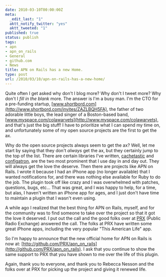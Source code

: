 ```yaml
---
date: 2010-03-10T00:00:00Z
meta:
  _edit_last: "1"
  aktt_notify_twitter: "yes"
  aktt_tweeted: "1"
published: true
status: publish
tags:
- apn
- apn_on_rails
- General
- github.com
- News
title: APN on Rails has a new Home.
type: post
url: /2010/03/10/apn-on-rails-has-a-new-home/
---
```


Quite often I get asked why don't I blog more? Why don't I tweet more? Why don't I _fill in the blank_ more. The answer is I'm a busy man. I'm the CTO for a pre-funding startup, [www.shortbord.com](http://www.shortbord.com/invites/ZAZLBQH5FA), the father of two adorable little boys, the lead singer of a Boston-based band, [www.myspace.com/colawarvets](http://www.myspace.com/colawarvets), and that's just the big stuff! I have to prioritize what I can spend my time on, and unfortunately some of my open source projects are the first to get the ax.

Why do the open source projects always seem to get the ax? Well, let me start by saying that they don't _always_ get the ax, but they certainly jump to the top of the list. There are certain libraries I've written, [cachetastic](http://github.com/markbates/cachetastic) and [configatron](http://github.com/markbates/configatron), are the two most prominent that I use day in and day out. They will always get the love the deserve. Then there are projects like APN on Rails. I wrote it because I had an iPhone app (no longer available) that I wanted notifications for, and there was nothing else available for Ruby to do the job. The plugin took off like crazy and I was overwhelmed with patches, questions, bugs, etc... That was great, and I was happy to help, for a time, but alas, I haven't written an iPhone app for ages, and I just don't have time to maintain a plugin that I wasn't even using.

A while ago I realized that the best thing for APN on Rails, myself, and for the community was to find someone to take over the project so that it got the love it deserved. I put out the call and the good folks over at [PRX](http://www.prx.org/) (Public Radio Exchange) answered the call. The folks at PRX have written some great iPhone apps, including the very popular "This American Life" app.

So I'm happy to announce that the new official home for APN on Rails is now at: [http://github.com/PRX/apn_on_rails](http://github.com/PRX/apn_on_rails). I ask that you continue to show the same support to PRX that you have shown to me over the life of this plugin.

Again, thank you to everyone, and thank you to Rebecca Nesson and the folks over at PRX for picking up the project and giving it renewed life.
